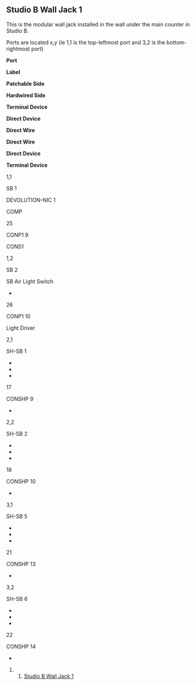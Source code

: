 Studio B Wall Jack 1 
--------------------

This is the modular wall jack installed in the wall under the main
counter in Studio B. 

Ports are located x,y (ie 1,1 is the top-leftmost port and 3,2 is the
bottom-rightmost port)

**Port**

**Label**

**Patchable Side**

**Hardwired Side**

**Terminal Device**

**Direct Device**

**Direct Wire**

**Direct Wire**

**Direct Device**

**Terminal Device**

1,1

SB 1

DEVOLUTION-NIC 1

COMP

25

CONP1 9

CONS1

1,2

SB 2

SB Air Light Switch

-

26

CONP1 10

Light Driver

2,1

SH-SB 1

-

-

-

17

CONSHP 9

-

2,2

SH-SB 2

-

-

-

18

CONSHP 10

-

3,1

SH-SB 5

-

-

-

21

CONSHP 13

-

3,2

SH-SB 6

-

-

-

22

CONSHP 14

-

1.  1. [Studio B Wall Jack 1](#Studio_B_Wall_Jack_1)

